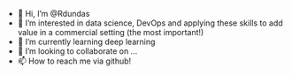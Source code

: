 - 👋 Hi, I’m @Rdundas
- 👀 I’m interested in data science, DevOps and applying these skills to add value in a commercial setting (the most important!)
- 🌱 I’m currently learning deep learning
- 💞️ I’m looking to collaborate on ...
- 📫 How to reach me via github!

<!---
Rdundas/Rdundas is a ✨ special ✨ repository because its `README.md` (this file) appears on your GitHub profile.
You can click the Preview link to take a look at your changes.
--->
